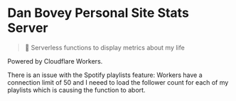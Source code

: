 # Dan Bovey Personal Site Stats Server

> 🎰 Serverless functions to display metrics about my life

Powered by Cloudflare Workers.

There is an issue with the Spotify playlists feature: Workers have a connection limit of 50 and I neeed to load the follower count for each of my playlists which is causing the function to abort.
